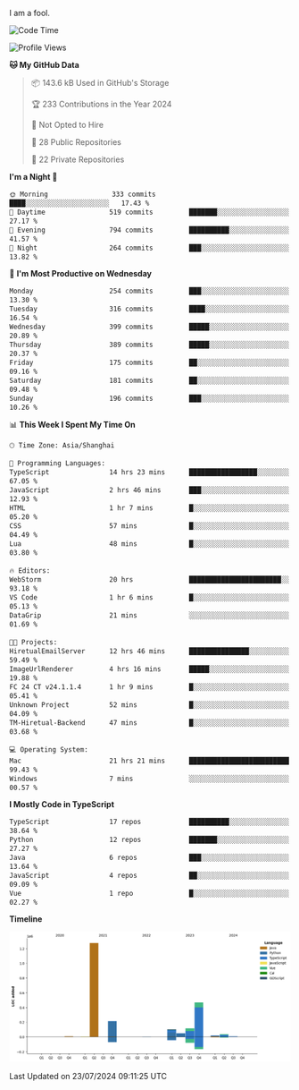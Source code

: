 I am a fool.

<!--START_SECTION:waka-->
![Code Time](http://img.shields.io/badge/Code%20Time-1%2C574%20hrs%2053%20mins-blue)

![Profile Views](http://img.shields.io/badge/Profile%20Views-0-blue)

**🐱 My GitHub Data** 

> 📦 143.6 kB Used in GitHub's Storage 
 > 
> 🏆 233 Contributions in the Year 2024
 > 
> 🚫 Not Opted to Hire
 > 
> 📜 28 Public Repositories 
 > 
> 🔑 22 Private Repositories 
 > 
**I'm a Night 🦉** 

```text
🌞 Morning                333 commits         ████░░░░░░░░░░░░░░░░░░░░░   17.43 % 
🌆 Daytime                519 commits         ███████░░░░░░░░░░░░░░░░░░   27.17 % 
🌃 Evening                794 commits         ██████████░░░░░░░░░░░░░░░   41.57 % 
🌙 Night                  264 commits         ███░░░░░░░░░░░░░░░░░░░░░░   13.82 % 
```
📅 **I'm Most Productive on Wednesday** 

```text
Monday                   254 commits         ███░░░░░░░░░░░░░░░░░░░░░░   13.30 % 
Tuesday                  316 commits         ████░░░░░░░░░░░░░░░░░░░░░   16.54 % 
Wednesday                399 commits         █████░░░░░░░░░░░░░░░░░░░░   20.89 % 
Thursday                 389 commits         █████░░░░░░░░░░░░░░░░░░░░   20.37 % 
Friday                   175 commits         ██░░░░░░░░░░░░░░░░░░░░░░░   09.16 % 
Saturday                 181 commits         ██░░░░░░░░░░░░░░░░░░░░░░░   09.48 % 
Sunday                   196 commits         ███░░░░░░░░░░░░░░░░░░░░░░   10.26 % 
```


📊 **This Week I Spent My Time On** 

```text
🕑︎ Time Zone: Asia/Shanghai

💬 Programming Languages: 
TypeScript               14 hrs 23 mins      █████████████████░░░░░░░░   67.05 % 
JavaScript               2 hrs 46 mins       ███░░░░░░░░░░░░░░░░░░░░░░   12.93 % 
HTML                     1 hr 7 mins         █░░░░░░░░░░░░░░░░░░░░░░░░   05.20 % 
CSS                      57 mins             █░░░░░░░░░░░░░░░░░░░░░░░░   04.49 % 
Lua                      48 mins             █░░░░░░░░░░░░░░░░░░░░░░░░   03.80 % 

🔥 Editors: 
WebStorm                 20 hrs              ███████████████████████░░   93.18 % 
VS Code                  1 hr 6 mins         █░░░░░░░░░░░░░░░░░░░░░░░░   05.13 % 
DataGrip                 21 mins             ░░░░░░░░░░░░░░░░░░░░░░░░░   01.69 % 

🐱‍💻 Projects: 
HiretualEmailServer      12 hrs 46 mins      ███████████████░░░░░░░░░░   59.49 % 
ImageUrlRenderer         4 hrs 16 mins       █████░░░░░░░░░░░░░░░░░░░░   19.88 % 
FC 24 CT v24.1.1.4       1 hr 9 mins         █░░░░░░░░░░░░░░░░░░░░░░░░   05.41 % 
Unknown Project          52 mins             █░░░░░░░░░░░░░░░░░░░░░░░░   04.09 % 
TM-Hiretual-Backend      47 mins             █░░░░░░░░░░░░░░░░░░░░░░░░   03.68 % 

💻 Operating System: 
Mac                      21 hrs 21 mins      █████████████████████████   99.43 % 
Windows                  7 mins              ░░░░░░░░░░░░░░░░░░░░░░░░░   00.57 % 
```

**I Mostly Code in TypeScript** 

```text
TypeScript               17 repos            ██████████░░░░░░░░░░░░░░░   38.64 % 
Python                   12 repos            ███████░░░░░░░░░░░░░░░░░░   27.27 % 
Java                     6 repos             ███░░░░░░░░░░░░░░░░░░░░░░   13.64 % 
JavaScript               4 repos             ██░░░░░░░░░░░░░░░░░░░░░░░   09.09 % 
Vue                      1 repo              █░░░░░░░░░░░░░░░░░░░░░░░░   02.27 % 
```



**Timeline**

![Lines of Code chart](https://raw.githubusercontent.com/VeejaLiu/VeejaLiu/master/assets/bar_graph.png)


 Last Updated on 23/07/2024 09:11:25 UTC
<!--END_SECTION:waka-->
